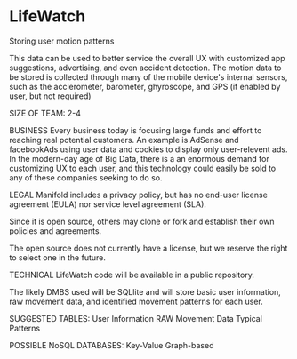 # LifeWatch
Storing user motion patterns

This data can be used to better service the overall UX with customized app suggestions, advertising, and even accident detection. The motion data to be stored is collected through many of the mobile device's internal sensors, such as the acclerometer, barometer, ghyroscope, and GPS (if enabled by user, but not required)

SIZE OF TEAM:
2-4

BUSINESS
Every business today is focusing large funds and effort to reaching real potential customers. An example is AdSense and facebookAds using user data and cookies to display only user-relevent ads. In the modern-day age of Big Data, there is a an enormous demand for customizing UX to each user, and this technology could easily be sold to any of these companies seeking to do so.

LEGAL
Manifold includes a privacy policy, but has no end-user license agreement (EULA) nor service level agreement (SLA).

Since it is open source, others may clone or fork and establish their own policies and agreements.

The open source does not currently have a license, but we reserve the right to select one in the future.

TECHNICAL
LifeWatch code will be available in a public repository.

The likely DMBS used will be SQLlite and will store basic user information, raw movement data, and identified movement patterns for each user.

SUGGESTED TABLES:
User Information
RAW Movement Data
Typical Patterns

POSSIBLE NoSQL DATABASES:
Key-Value
Graph-based
